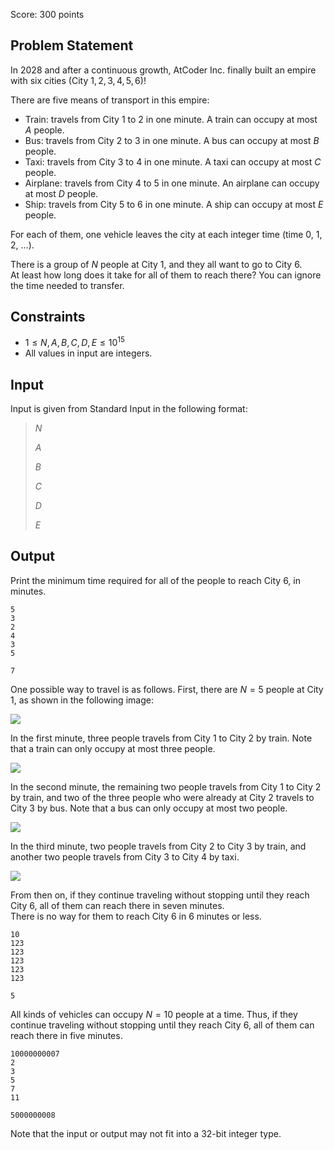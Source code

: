 Score: $300$ points

## Problem Statement

In 2028 and after a continuous growth, AtCoder Inc. finally built an empire with six cities (City $1, 2, 3, 4, 5, 6$)!

There are five means of transport in this empire:

- Train: travels from City $1$ to $2$ in one minute. A train can occupy at most $A$ people.
- Bus: travels from City $2$ to $3$ in one minute. A bus can occupy at most $B$ people.
- Taxi: travels from City $3$ to $4$ in one minute. A taxi can occupy at most $C$ people.
- Airplane: travels from City $4$ to $5$ in one minute. An airplane can occupy at most $D$ people.
- Ship: travels from City $5$ to $6$ in one minute. A ship can occupy at most $E$ people.

For each of them, one vehicle leaves the city at each integer time (time $0$, $1$, $2$, $...$).

There is a group of $N$ people at City $1$, and they all want to go to City $6$.<br>
At least how long does it take for all of them to reach there? 
You can ignore the time needed to transfer.  

## Constraints

- $1 \leq N, A, B, C, D, E \leq 10^{15}$
- All values in input are integers.

## Input

Input is given from Standard Input in the following format:

> $N$
> 
> $A$
> 
> $B$
> 
> $C$
> 
> $D$
> 
> $E$

## Output

Print the minimum time required for all of the people to reach City $6$, in minutes.

```input1
5
3
2
4
3
5
```

```output1
7
```

One possible way to travel is as follows.
First, there are $N = 5$ people at City $1$, as shown in the following image:

![](https://img.atcoder.jp/ghi/9c306138eddc8a2e08acfa5da19bdfe8.png)

In the first minute, three people travels from City $1$ to City $2$ by train. Note that a train can only occupy at most three people.

![](https://img.atcoder.jp/ghi/bd30b5ab37fc06951c9f5256bb974e4f.png)

In the second minute, the remaining two people travels from City $1$ to City $2$ by train, and two of the three people who were already at City $2$ travels to City $3$ by bus. Note that a bus can only occupy at most two people.

![](https://img.atcoder.jp/ghi/50f2e49a770a30193fc53588ec8475b3.png)

In the third minute, two people travels from City $2$ to City $3$ by train, and another two people travels from City $3$ to City $4$ by taxi.

![](https://img.atcoder.jp/ghi/d6d80dc50abe58190905c8c5ea6ba345.png)

From then on, if they continue traveling without stopping until they reach City $6$, all of them can reach there in seven minutes.<br>
There is no way for them to reach City $6$ in $6$ minutes or less.

```input2
10
123
123
123
123
123
```

```output2
5
```

All kinds of vehicles can occupy $N = 10$ people at a time.
Thus, if they continue traveling without stopping until they reach City $6$, all of them can reach there in five minutes.  

```input3
10000000007
2
3
5
7
11
```

```output3
5000000008
```

Note that the input or output may not fit into a $32$-bit integer type.